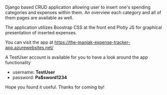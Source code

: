 <p>Django based CRUD application allowing user to insert one's spending categories and expenses within them. An overview each category and all of them pages are available as well.</p>
<p>The application utilizes Boostrap CSS at the front end Plotly JS for graphical presentation of inserted expenses.</p>
<p>You can visit the app at <a href="https://the-maniak-expense-tracker-app.azurewebsites.net/">https://the-maniak-expense-tracker-app.azurewebsites.net/</a></p>
<p>A TestUser account is available for you to have a look around the app functionality</p>
<ul>
<li>username: <strong>TestUser</strong></li>
<li>password: <strong>Pa$sword1234</strong></li>
</ul>
<p>Hope you found it useful. Thanks for coming by!</p>